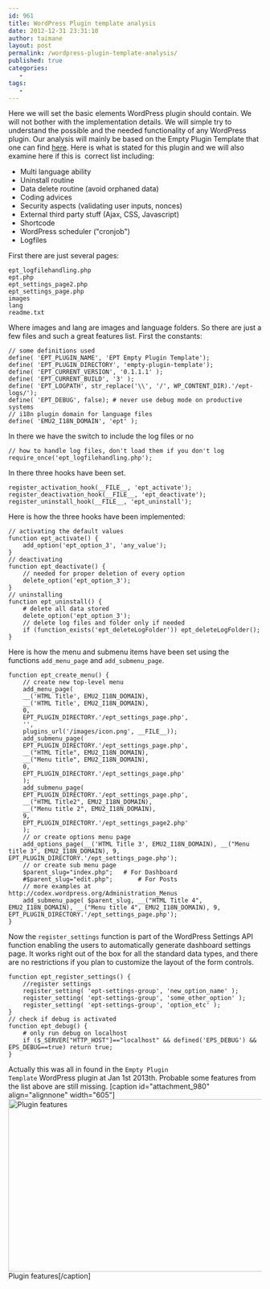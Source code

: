 ```yaml
---
id: 961
title: WordPress Plugin template analysis
date: 2012-12-31 23:31:10
author: taimane
layout: post
permalink: /wordpress-plugin-template-analysis/
published: true
categories:
   -
tags:
   -
---
```

Here we will set the basic elements WordPress plugin should contain. We will not bother with the implementation details. We will simple try to understand the possible and the needed functionality of any WordPress plugin.
Our analysis will mainly be based on the Empty Plugin Template that one can find <a href="http://wordpress.org/extend/plugins/empty-plugin-template/">here</a>.
Here is what is stated for this plugin and we will also examine here if this is  correct list including:

* Multi language ability
* Uninstall routine
* Data delete routine (avoid orphaned data)
* Coding advices
* Security aspects (validating user inputs, nonces)
* External third party stuff (Ajax, CSS, Javascript)
* Shortcode
* WordPress scheduler ("cronjob")
* Logfiles

First there are just several pages:

```
ept_logfilehandling.php
ept.php
ept_settings_page2.php
ept_settings_page.php
images
lang
readme.txt
```

Where images and lang are images and language folders. So there are just a few files and such a great features list.
First the constants:

```
// some definitions used
define( 'EPT_PLUGIN_NAME', 'EPT Empty Plugin Template');
define( 'EPT_PLUGIN_DIRECTORY', 'empty-plugin-template');
define( 'EPT_CURRENT_VERSION', '0.1.1.1' );
define( 'EPT_CURRENT_BUILD', '3' );
define( 'EPT_LOGPATH', str_replace('\\', '/', WP_CONTENT_DIR).'/ept-logs/');
define( 'EPT_DEBUG', false); # never use debug mode on productive systems
// i18n plugin domain for language files
define( 'EMU2_I18N_DOMAIN', 'ept' );
```

In there we have the switch to include the log files or no

```
// how to handle log files, don't load them if you don't log
require_once('ept_logfilehandling.php');
```

In there three hooks have been set.

```
register_activation_hook(__FILE__, 'ept_activate');
register_deactivation_hook(__FILE__, 'ept_deactivate');
register_uninstall_hook(__FILE__, 'ept_uninstall');
```

Here is how the three hooks have been implemented:

```
// activating the default values
function ept_activate() {
	add_option('ept_option_3', 'any_value');
}
// deactivating
function ept_deactivate() {
	// needed for proper deletion of every option
	delete_option('ept_option_3');
}
// uninstalling
function ept_uninstall() {
	# delete all data stored
	delete_option('ept_option_3');
	// delete log files and folder only if needed
	if (function_exists('ept_deleteLogFolder')) ept_deleteLogFolder();
}
```

Here is how the menu and submenu items have been set using the functions <code>add_menu_page</code> and <code>add_submenu_page</code>.

```
function ept_create_menu() {
	// create new top-level menu
	add_menu_page(
	__('HTML Title', EMU2_I18N_DOMAIN),
	__('HTML Title', EMU2_I18N_DOMAIN),
	0,
	EPT_PLUGIN_DIRECTORY.'/ept_settings_page.php',
	'',
	plugins_url('/images/icon.png', __FILE__));
	add_submenu_page(
	EPT_PLUGIN_DIRECTORY.'/ept_settings_page.php',
	__("HTML Title", EMU2_I18N_DOMAIN),
	__("Menu title", EMU2_I18N_DOMAIN),
	0,
	EPT_PLUGIN_DIRECTORY.'/ept_settings_page.php'
	);
	add_submenu_page(
	EPT_PLUGIN_DIRECTORY.'/ept_settings_page.php',
	__("HTML Title2", EMU2_I18N_DOMAIN),
	__("Menu title 2", EMU2_I18N_DOMAIN),
	9,
	EPT_PLUGIN_DIRECTORY.'/ept_settings_page2.php'
	);
	// or create options menu page
	add_options_page(__('HTML Title 3', EMU2_I18N_DOMAIN), __("Menu title 3", EMU2_I18N_DOMAIN), 9,  EPT_PLUGIN_DIRECTORY.'/ept_settings_page.php');
	// or create sub menu page
	$parent_slug="index.php";	# For Dashboard
	#$parent_slug="edit.php";		# For Posts
	// more examples at http://codex.wordpress.org/Administration_Menus
	add_submenu_page( $parent_slug, __("HTML Title 4", EMU2_I18N_DOMAIN), __("Menu title 4", EMU2_I18N_DOMAIN), 9, EPT_PLUGIN_DIRECTORY.'/ept_settings_page.php');
}
```

Now the <code>register_settings</code> function is part of the WordPress Settings API function enabling the users to automatically generate dashboard settings page. It works right out of the box for all the standard data types, and there are no restrictions if you plan to customize the layout of the form controls.

```
function ept_register_settings() {
	//register settings
	register_setting( 'ept-settings-group', 'new_option_name' );
	register_setting( 'ept-settings-group', 'some_other_option' );
	register_setting( 'ept-settings-group', 'option_etc' );
}
// check if debug is activated
function ept_debug() {
	# only run debug on localhost
	if ($_SERVER["HTTP_HOST"]=="localhost" && defined('EPS_DEBUG') && EPS_DEBUG==true) return true;
}
```
Actually this was all in found in the <code>Empty Plugin Template</code> WordPress plugin at Jan 1st 2013th. Probable some features from the list above are still missing.
[caption id="attachment_980" align="alignnone" width="605"]<a href="https://programming-review.com/wordpress-plugin-template-analysis/new-sheet_41ulu/" rel="attachment wp-att-980"><img class=" wp-image-980" title="Plugin features" alt="Plugin features" src="https://programming-review.com/wp-content/uploads/2012/12/New-Sheet_41ulu.jpg" width="605" height="343" /></a> Plugin features[/caption]
